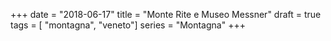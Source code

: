 +++
date = "2018-06-17"
title = "Monte Rite e Museo Messner"
draft = true
tags = [ "montagna", "veneto"]
series = "Montagna"
+++


